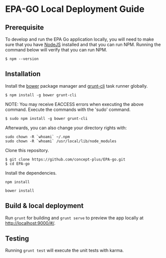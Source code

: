# EPA-GO Local Deployment Guide

## Prerequisite

To develop and run the EPA Go application locally, you will need to make sure that you have [NodeJS](https://nodejs.org/) installed and that you can run NPM. Running the command below will verify that you can run NPM.

```
$ npm --version
```

## Installation

Install the [bower](http://bower.io) package manager and [grunt-cli](http://gruntjs.com/getting-started) task runner globally.

```
$ npm install -g bower grunt-cli
```
NOTE: You may receive EACCESS errors when executing the above command. Execute the commands with the 'sudo' command.
```
$ sudo npm install -g bower grunt-cli
```
Afterwards, you can also change your directory rights with:
```
sudo chown -R `whoami` ~/.npm
sudo chown -R `whoami` /usr/local/lib/node_modules
```

Clone this repository.
```
$ git clone https://github.com/concept-plus/EPA-go.git
$ cd EPA-go
```
Install the dependencies.

```
npm install
```
```
bower install
```

## Build & local deployment

Run `grunt` for building and `grunt serve` to preview the app locally at [http://localhost:9000/#/](http://localhost:9000/#/).

## Testing

Running `grunt test` will execute the unit tests with karma.
